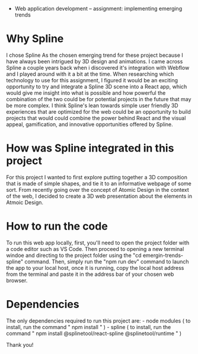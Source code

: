 - Web application development – assignment: implementing emerging trends


# Why Spline

I chose Spline As the chosen emerging trend for these project because I have always been intrigued by 3D design and animations. I came across Spline a couple years back when i discovered it's integration with Webflow and I played around with it a bit at the time. When researching which technology to use for this assignment, I figured it would be an exciting opportunity to try and integrate a Spline 3D scene into a React app, which would give me insight into what is possible and how powerful the combination of the two could be for potential projects in the future that may be more complex. I think Spline's lean towards simple user friendly 3D experiences that are optimized for the web could be an opportunity to build projects that would could combine the power behind React and the visual appeal, gamification, and innovative opportunities offered by Spline.

# How was Spline integrated in this project 

For this project I wanted to first explore putting together a 3D composition that is made of simple shapes, and tie it to an informative webpage of some sort. From recently going over the concept of Atomic Design in the context of the web, I decided to create a 3D web presentation about the elements in Atmoic Design.

# How to run the code

To run this web app locally, first, you'll need to open the project folder with a code editor such as VS Code. Then proceed to opening a new terminal windoe and directing to the project folder using the "cd emergin-trends-spline" command. Then, simply run the "npm run dev" command to launch the app to your local host, once it is running, copy the local host address from the terminal and paste it in the address bar of your chosen web browser. 

# Dependencies

The only dependencies required to run this project are:
    - node modules  ( to install, run the command " npm install " )
    - spline        ( to install, run the command " npm install @splinetool/react-spline @splinetool/runtime " )


Thank you!
